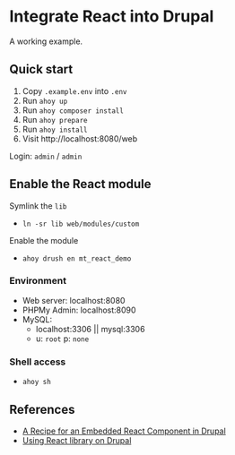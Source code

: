 # Integrate React into Drupal
A working example.

## Quick start
1. Copy `.example.env` into `.env` 
2. Run `ahoy up` 
3. Run `ahoy composer install` 
4. Run `ahoy prepare` 
4. Run `ahoy install` 
5. Visit http://localhost:8080/web

Login: `admin` / `admin` 

## Enable the React module
Symlink the `lib`
- `ln -sr lib web/modules/custom`

Enable the module
- `ahoy drush en mt_react_demo`

### Environment
- Web server: localhost:8080
- PHPMy Admin: localhost:8090
- MySQL: 
    - localhost:3306 || mysql:3306
    - u: `root` p: `none` 

### Shell access
- `ahoy sh`


## References
- [A Recipe for an Embedded React Component in Drupal](https://www.mediacurrent.com/blog/recipe-embedded-react-component-drupal/)
- [Using React library on Drupal](https://www.appnovation.com/blog/using-react-library-drupal)